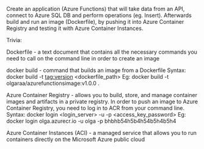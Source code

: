 Create an application (Azure Functions) that will take data from an API, connect to Azure SQL DB and perform operations (eg. Insert). Afterwards build and run an image (Dockerfile), by pushing it into Azure Container Registry and testing it with Azure Container Instances.

Trivia:

Dockerfile - a text document that contains all the necessary commands you need to call on the command line in order to create an image

docker build - command that builds an image from a Dockerfile
Syntax:
docker build -t <tag:version> <dockerfile_path>
Eg:
docker build -t olgaraa/azurefunctionsimage:v1.0.0 .


Azure Container Registry - allows you to build, store, and manage container images and artifacts in a private registry.
In order to push an image to Azure Container Registry, you need to log in to ACR from your command line.
Syntax:
docker login <login_server> -u <user> -p <access_key_password>
	Eg:
docker login olga.azurecr.io -u olga -p bhbhb54h5b4h54b5h4b5h4
	
Azure Container Instances (ACI) - a managed service that allows you to run containers directly on the Microsoft Azure public cloud
